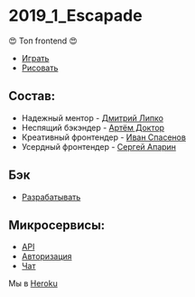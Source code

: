# 2019_1_Escapade
:heart_eyes: Топ frontend :heart_eyes:

- [Играть](https://escapade-frontend.herokuapp.com)
- [Рисовать](https://www.figma.com/file/WcFryEu51iySsuBd8F0CLi0S/explose)

## Состав:
- Надежный ментор - [Дмитрий Липко](https://github.com/dlipko)
- Неспящий бэкэндер - [Артём Доктор](https://github.com/SmartPhoneJava)
- Креативный фронтендер - [Иван Спасенов](https://github.com/slevinsps)
- Усердный фронтендер - [Сергей Апарин](https://github.com/Bigyin1)

## Бэк
- [Разрабатывать](https://github.com/go-park-mail-ru/2019_1_Escapade)

## Микросервисы:
- [API](https://escapade-backend.herokuapp.com)
- [Авторизация](https://escapade-auth.herokuapp.com)
- [Чат](https://escapade-chat.herokuapp.com)

Мы в [Heroku](https://dashboard.heroku.com/teams/escapade/apps)
